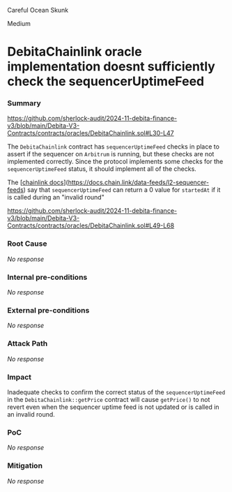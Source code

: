 Careful Ocean Skunk

Medium

# DebitaChainlink oracle implementation doesnt sufficiently check the sequencerUptimeFeed

### Summary

https://github.com/sherlock-audit/2024-11-debita-finance-v3/blob/main/Debita-V3-Contracts/contracts/oracles/DebitaChainlink.sol#L30-L47

The `DebitaChainlink` contract has `sequencerUptimeFeed` checks in place to assert if the sequencer on `Arbitrum` is running, but these checks are not implemented correctly. Since the protocol implements some checks for the `sequencerUptimeFeed` status, it should implement all of the checks.

The [[chainlink docs](https://docs.chain.link/data-feeds/l2-sequencer-feeds)](https://docs.chain.link/data-feeds/l2-sequencer-feeds) say that `sequencerUptimeFeed` can return a 0 value for `startedAt` if it is called during an "invalid round"

https://github.com/sherlock-audit/2024-11-debita-finance-v3/blob/main/Debita-V3-Contracts/contracts/oracles/DebitaChainlink.sol#L49-L68


### Root Cause

_No response_

### Internal pre-conditions

_No response_

### External pre-conditions

_No response_

### Attack Path

_No response_

### Impact

Inadequate checks to confirm the correct status of the `sequencerUptimeFeed` in the `DebitaChainlink::getPrice` contract will cause `getPrice()` to not revert even when the sequencer uptime feed is not updated or is called in an invalid round.

### PoC

_No response_

### Mitigation

_No response_